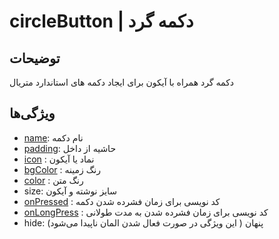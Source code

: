 # circleButton | دکمه گرد

## توضیحات

دکمه گرد همراه با آیکون برای ایجاد دکمه های استاندارد متریال

## ویژگی‌ها

- [name](/fa/properties/name.md): نام دکمه
- [padding](/fa/properties/padding.md): حاشیه از داخل
- [icon](/fa/properties/icon.md) : نماد یا آیکون
- [bgColor](/fa/properties/color.md) : رنگ زمینه
- [color](/fa/properties/color.md) : رنگ متن
- size: سایز نوشته و آیکون
- [onPressed](/fa/events.md) : کد نویسی برای زمان فشرده شدن دکمه
- [onLongPress](/fa/events.md) : کد نویسی برای زمان فشرده شدن به مدت طولانی
- hide: پنهان ( این ویژگی در صورت فعال شدن المان ناپیدا می‌شود)